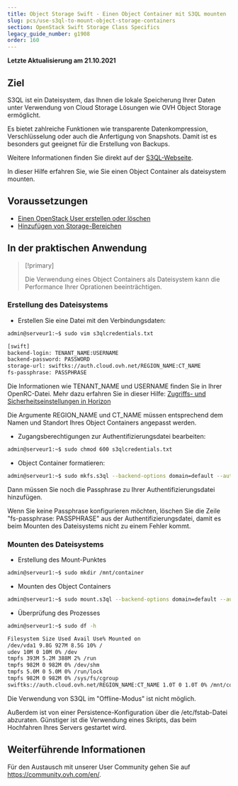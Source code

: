 ```yaml
---
title: Object Storage Swift - Einen Object Container mit S3QL mounten
slug: pcs/use-s3ql-to-mount-object-storage-containers
section: OpenStack Swift Storage Class Specifics
legacy_guide_number: g1908
order: 160
---
```


**Letzte Aktualisierung am 21.10.2021**

## Ziel

S3QL ist ein Dateisystem, das Ihnen die lokale Speicherung Ihrer Daten unter Verwendung von Cloud Storage Lösungen wie OVH Object Storage ermöglicht.

Es bietet zahlreiche Funktionen wie transparente Datenkompression, Verschlüsselung oder auch die Anfertigung von Snapshots. Damit ist es besonders gut geeignet für die Erstellung von Backups.

Weitere Informationen finden Sie direkt auf der [S3QL-Webseite](http://www.rath.org/s3ql-docs/).

In dieser Hilfe erfahren Sie, wie Sie einen Object Container als dateisystem mounten.


## Voraussetzungen

- [Einen OpenStack User erstellen oder löschen](https://docs.ovh.com/de/public-cloud/openstack-user-erstellen-loeschen/)
- [Hinzufügen von Storage-Bereichen](https://docs.ovh.com/de/public-cloud/hinzufugen_von_storage-bereichen/)

## In der praktischen Anwendung

> [!primary]
>
> Die Verwendung eines Object Containers als Dateisystem kann die Performance Ihrer Oprationen beeinträchtigen.
>

### Erstellung des Dateisystems


- Erstellen Sie eine Datei mit den Verbindungsdaten:

```bash
admin@serveur1:~$ sudo vim s3qlcredentials.txt

[swift]
backend-login: TENANT_NAME:USERNAME
backend-password: PASSWORD
storage-url: swiftks://auth.cloud.ovh.net/REGION_NAME:CT_NAME
fs-passphrase: PASSPHRASE
```

Die Informationen wie TENANT_NAME und USERNAME finden Sie in Ihrer OpenRC-Datei.
Mehr dazu erfahren Sie in dieser Hilfe: [Zugriffs- und Sicherheitseinstellungen in Horizon](https://docs.ovh.com/de/public-cloud/zugriff_und_sicherheit_in_horizon/)

Die Argumente REGION_NAME und CT_NAME müssen entsprechend dem Namen und Standort Ihres Object Containers angepasst werden.

- Zugangsberechtigungen zur Authentifizierungsdatei bearbeiten:

```bash
admin@serveur1:~$ sudo chmod 600 s3qlcredentials.txt
```

- Object Container formatieren:

```bash
admin@serveur1:~$ sudo mkfs.s3ql --backend-options domain=default --authfile s3qlcredentials.txt swiftks://auth.cloud.ovh.net/REGION_NAME:CT_NAME
```

Dann müssen Sie noch die Passphrase zu Ihrer Authentifizierungsdatei hinzufügen.

Wenn Sie keine Passphrase konfigurieren möchten, löschen Sie die Zeile "fs-passphrase: PASSPHRASE" aus der Authentifizierungsdatei, damit es beim Mounten des Dateisystems nicht zu einem Fehler kommt.

### Mounten des Dateisystems

- Erstellung des Mount-Punktes

```bash
admin@serveur1:~$ sudo mkdir /mnt/container
```

- Mounten des Object Containers

```bash
admin@serveur1:~$ sudo mount.s3ql --backend-options domain=default --authfile s3qlcredentials.txt swiftks://auth.cloud.ovh.net/REGION_NAME:CT_NAME /mnt/container/
```

- Überprüfung des Prozesses

```bash
admin@serveur1:~$ sudo df -h

Filesystem Size Used Avail Use% Mounted on
/dev/vda1 9.8G 927M 8.5G 10% /
udev 10M 0 10M 0% /dev
tmpfs 393M 5.2M 388M 2% /run
tmpfs 982M 0 982M 0% /dev/shm
tmpfs 5.0M 0 5.0M 0% /run/lock
tmpfs 982M 0 982M 0% /sys/fs/cgroup
swiftks://auth.cloud.ovh.net/REGION_NAME:CT_NAME 1.0T 0 1.0T 0% /mnt/container
```

Die Verwendung von S3QL im "Offline-Modus" ist nicht möglich.

Außerdem ist von einer Persistence-Konfiguration über die /etc/fstab-Datei abzuraten. Günstiger ist die Verwendung eines Skripts, das beim Hochfahren Ihres Servers gestartet wird.

## Weiterführende Informationen
 
Für den Austausch mit unserer User Community gehen Sie auf <https://community.ovh.com/en/>.
